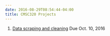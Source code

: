 ```yaml
---
date: 2016-08-29T08:54:44-04:00
title: CMSC320 Projects
---
```


1. [Data scraping and cleaning](Project1/) Due Oct. 10, 2016

